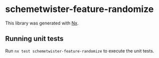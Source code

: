 # schemetwister-feature-randomize

This library was generated with [Nx](https://nx.dev).

## Running unit tests

Run `nx test schemetwister-feature-randomize` to execute the unit tests.
